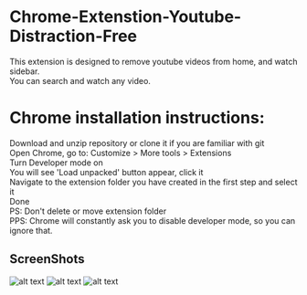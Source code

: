 # Chrome-Extenstion-Youtube-Distraction-Free
This extension is designed to remove youtube videos from home, and watch sidebar.<br/>
You can search and watch any video.


# Chrome installation instructions:
Download and unzip repository or clone it if you are familiar with git<br/>
Open Chrome, go to: Customize > More tools > Extensions<br/>
Turn Developer mode on<br/>
You will see 'Load unpacked' button appear, click it<br/>
Navigate to the extension folder you have created in the first step and select it<br/>
Done<br/>
PS: Don't delete or move extension folder<br/>
PPS: Chrome will constantly ask you to disable developer mode, so you can ignore that.<br/>

## ScreenShots

![alt text](https://i.ibb.co/qx21TNW/Screenshot-2020-04-17-at-10-11-30-AM.png)
![alt text](https://i.ibb.co/t4nhVdW/Screenshot-2020-04-17-at-10-11-58-AM.png)
![alt text](https://i.ibb.co/CV4RSc1/Screenshot-2020-04-17-at-10-12-17-AM.png)
